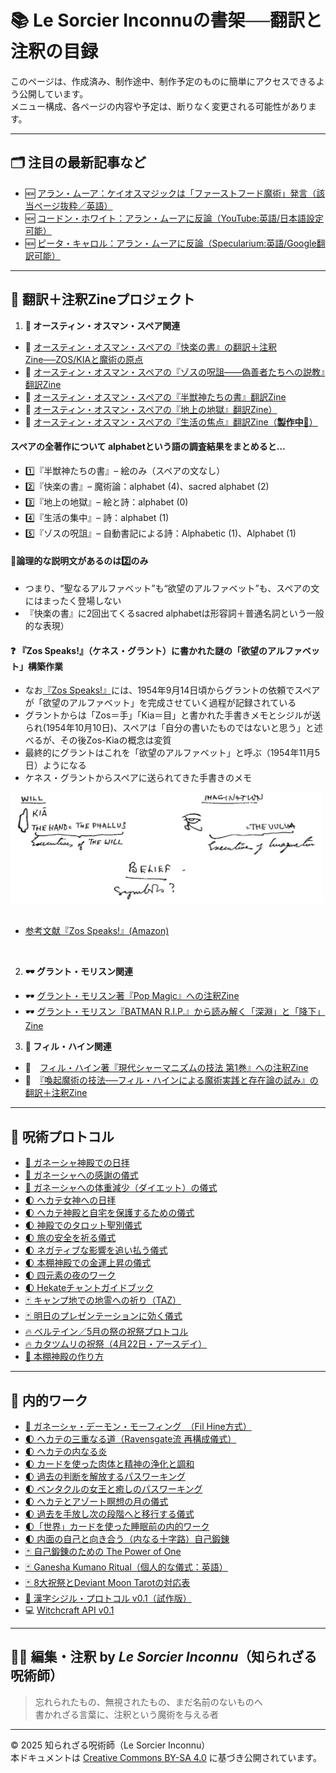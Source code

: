 # 📚 Le Sorcier Inconnuの書架──翻訳と注釈の目録

このページは、作成済み、制作途中、制作予定のものに簡単にアクセスできるよう公開しています。<br>
メニュー構成、各ページの内容や予定は、断りなく変更される可能性があります。

---

## 🗂 注目の最新記事など

- 🆕  [アラン・ムーア：ケイオスマジックは「ファーストフード魔術」発言（該当ページ抜粋／英語）](Alanmoore_Chaos_Magic_2025.pdf)
- 🆕 [コードン・ホワイト：アラン・ムーアに反論（YouTube:英語/日本語設定可能）](https://www.youtube.com/watch?v=KyduQCcRbFs)
- 🆕 [ピータ・キャロル：アラン・ムーアに反論（Specularium:英語/Google翻訳可能）](https://www.specularium.org/blog/mayblog-2025)
  
---

## 🔗 翻訳＋注釈Zineプロジェクト

1. **🎨 オースティン・オスマン・スペア関連**<br>

- 🎨 [オースティン・オスマン・スペアの『快楽の書』の翻訳＋注釈Zine──ZOS/KIAと魔術の原点](https://github.com/ravensgate-tux/book_of_pleasure/blob/main/README.md)
- 🎨 [オースティン・オスマン・スペアの『ゾスの呪詛――偽善者たちへの説教』翻訳Zine](https://github.com/ravensgate-tux/Anathema_of_Zos/blob/main/README.md)
- 🎨 [オースティン・オスマン・スペアの『半獣神たちの書』翻訳Zine](https://github.com/ravensgate-tux/book_satyrs/blob/main/README.md)
- 🎨 [オースティン・オスマン・スペアの『地上の地獄』翻訳Zine）](https://github.com/ravensgate-tux/earth_inferno/blob/main/README.md)  
- 🚧 [オースティン・オスマン・スペアの『生活の焦点』翻訳Zine（**製作中🚧**）](https://github.com/ravensgate-tux/focus-of-life/blob/main/README.md_404)

#### スペアの全著作について alphabetという語の調査結果をまとめると…

- 1️⃣『半獣神たちの書』– 絵のみ（スペアの文なし）
- 2️⃣『快楽の書』– 魔術論：alphabet (4)、sacred alphabet (2)
- 3️⃣『地上の地獄』– 絵と詩：alphabet (0)
- 4️⃣『生活の集中』– 詩：alphabet (1)
- 5️⃣『ゾスの呪詛』– 自動書記による詩：Alphabetic (1)、Alphabet (1)
  
#### 🐌論理的な説明文があるのは2️⃣のみ<br>

- つまり、“聖なるアルファベット”も“欲望のアルファベット”も、スペアの文にはまったく登場しない<br>
- 『快楽の書』に2回出てくるsacred alphabetは形容詞＋普通名詞という一般的な表現）<br>
  
#### ❓ 『Zos Speaks!』（ケネス・グラント）に書かれた謎の「欲望のアルファベット」構築作業

- なお[『Zos Speaks!』](https://www.amazon.co.jp/dp/B0CQ9YDG9N)には、1954年9月14日頃からグラントの依頼でスペアが「欲望のアルファベット」を完成させていく過程が記録されている<br>
- グラントからは「Zos＝手」「Kia＝目」と書かれた手書きメモとシジルが送られ(1954年10月10日)、スペアは「自分の書いたものではないと思う」と述べるが、その後Zos-Kiaの概念は変質<br>
- 最終的にグラントはこれを「欲望のアルファベット」と呼ぶ（1954年11月5日）ようになる<br>
- ケネス・グラントからスペアに送られてきた手書きのメモ<br>

<div align="left">
 <img src="Zos-Kia-19541010.png" width="500">
</div>
<br>

- [参考文献『Zos Speaks!』(Amazon)](https://www.amazon.co.jp/dp/B0CQ9YDG9N)

<br>

2. **🕶 グラント・モリスン関連**<br>

- 🕶 [グラント・モリスン著『Pop Magic』への注釈Zine](https://github.com/ravensgate-tux/pop_magic_annotation/blob/main/README.md)
- 🕶 [グラント・モリスン『BATMAN R.I.P.』から読み解く「深淵」と「降下」Zine](https://github.com/ravensgate-tux/batman_rip_zine/blob/main/README.md)

3. **🦑 フィル・ハイン関連**<br>

- 🦑　[フィル・ハイン著『現代シャーマニズムの技法 第1巻』への注釈Zine](https://github.com/ravensgate-tux/hine_modern_shamanism/blob/main/README.md)
- 🦑　[『喚起魔術の技法──フィル・ハインによる魔術実践と存在論の試み』の翻訳＋注釈Zine](https://github.com/ravensgate-tux/hine_evocation/blob/main/README.md)

---

## 🧙 呪術プロトコル

- [🐘 ガネーシャ神殿での日拝](https://github.com/ravensgate-tux/ganesha_morning/blob/main/README.md)
- [🐘 ガネーシャへの感謝の儀式](https://github.com/ravensgate-tux/ganesha_gratitude/blob/main/README.md)
- [🐘 ガネーシャへの体重減少（ダイエット）の儀式](https://github.com/ravensgate-tux/ganesha_diet/blob/main/README.md)
- [🌓 ヘカテ女神への日拝](https://github.com/ravensgate-tux/hekate-daily-ritual/blob/main/README.md)
- [🌓 ヘカテ神殿と自宅を保護するための儀式](https://github.com/ravensgate-tux/hekate-protection-ritual/blob/main/README.md)
- [🌓 神殿でのタロット聖別儀式](https://github.com/ravensgate-tux/hekate-tarot-ritual/blob/main/README.md)
- [🌓 旅の安全を祈る儀式](https://github.com/ravensgate-tux/travel-protection-ritual/blob/main/README.md)
- [🌓 ネガティブな影響を追い払う儀式](https://github.com/ravensgate-tux/banishing-negative-ritual/blob/main/README.md)
- [🌓 本棚神殿での金運上昇の儀式](https://github.com/ravensgate-tux/golden-prosperity-ritual/blob/main/README.md)
- [🌓 四元素の夜のワーク](https://github.com/ravensgate-tux/work_elemental_camp_work/blob/master/README.md)
- [🌓 Hekateチャントガイドブック](https://github.com/ravensgate-tux/hekate-chants/blob/main/README.md)
- [🃏 キャンプ地での地霊への祈り（TAZ）](https://github.com/ravensgate-tux/prayer_to_campground/blob/main/README.md)
- [🃏 明日のプレゼンテーションに効く儀式](https://github.com/ravensgate-tux/presentation_spell/blob/main/README.md)
- [🔥 ベルテイン／5月の祭の祝祭プロトコル](https://github.com/ravensgate-tux/beltaine_ritual/blob/main/README.md)
- [🔥 カタツムリの祝祭（4月22日・アースデイ）](https://github.com/ravensgate-tux/snailmas/blob/main/README.md)
- [🔬 本棚神殿の作り方](https://github.com/ravensgate-tux/bookshelf-temple/blob/main/README.md)

---


## 🧙 内的ワーク

- [🐘 ガネーシャ・デーモン・モーフィング　（Fil Hine方式）](https://github.com/ravensgate-tux/hine_ganesha_morphing/blob/main/README.md)
- [🌓 ヘカテの三重なる道（Ravensgate流 再構成儀式）](https://github.com/ravensgate-tux/hekate_ascending_flame/blob/main/README.md)
- [🌓 ヘカテの内なる炎](https://github.com/ravensgate-tux/work_frame_threshold/blob/main/README.md)
- [🌓 カードを使った肉体と精神の浄化と調和](https://github.com/ravensgate-tux/work_mental_cleansing/blob/main/README.md)
- [🌓 過去の判断を解放するパスワーキング](https://github.com/ravensgate-tux/work_justice_passworking/blob/main/README.md)
- [🌓 ペンタクルの女王と癒しのパスワーキング](https://github.com/ravensgate-tux/work_healing_queen_of_pentacles/blob/main/README.md)
- [🌓 ヘカテとアゾート瞑想の月の儀式](https://github.com/ravensgate-tux/work_the_moon_hekate/blob/main/README.md)
- [🌓 過去を手放し次の段階へと移行する儀式](https://github.com/ravensgate-tux/work_key_transition/blob/main/README.md)
- [🌓「世界」カードを使った睡眠前の内的ワーク](https://github.com/ravensgate-tux/work_sleep_tarot/blob/main/README.md)
- [🌓 内面の自己と向き合う（内なる十字路）自己鍛錬](https://github.com/ravensgate-tux/work_inner_circle/blob/main/README.md)
- [🃏 自己鍛錬のための The Power of One](https://github.com/ravensgate-tux/work_power_of_one/blob/main/README.md)
- [🃏 Ganesha Kumano Ritual（個人的な儀式：英語）](https://github.com/ravensgate-tux/ganesha_kumano_ritual/blob/main/README.md)
- [🃏 8大祝祭とDeviant Moon Tarotの対応表](https://github.com/ravensgate-tux/document_wheel_of_the_year/blob/main/README.md)
- [🔬 漢字シジル・プロトコル v0.1（試作版）](https://github.com/ravensgate-tux/kanji-sigil/blob/main/README.md)
- 💻 [Witchcraft API v0.1](https://github.com/ravensgate-tux/witchcraft_api_v01/blob/main/README.md)

---

## 🧙‍♂️ 編集・注釈 by *Le Sorcier Inconnu*（知られざる呪術師）

> 忘れられたもの、無視されたもの、まだ名前のないものへ  
> 書かれざる言葉に、注釈という魔術を与える者

---

© 2025 知られざる呪術師（Le Sorcier Inconnu）  
本ドキュメントは [Creative Commons BY-SA 4.0](https://creativecommons.org/licenses/by-sa/4.0/deed.ja) に基づき公開されています。
